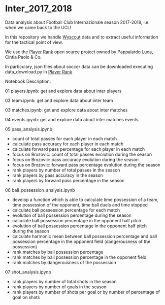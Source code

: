 # Inter_2017_2018
Data analysis about Football Club Internazionale season 2017-2018, i.e. when we came back to the UCL!

In this repository we handle [Wyscout](https://wyscout.com/) data and to extract useful information for the tactical point of view.

We use the [Player Rank](https://github.com/mesosbrodleto/playerank) open source project owned by Pappalardo Luca, Cintia Paolo & Co.

In particulary, json files about soccer data can be downloaded executing data_download.py in [Player Rank](https://github.com/mesosbrodleto/playerank)

Notebook Description:

01 players.ipynb: get and explore data about inter players

02 team.ipynb: get and explore data about inter team

03 matches.ipynb: get and explore data about inter matches

04 events.ipynb: get and explore data about inter matches events

05 pass_analysis.ipynb
  - count of total passes for each player in each match
  - calculate pass accuracy for each player in each match
  - calculate forward pass percentage for each player in each match
  - focus on Brozovic: count of total passes evolution during the season
  - focus on Brozovic: pass accuracy evolution during the season
  - focus on Brozovic: forward pass percentage evolution during the season
  - rank players by number of total passes in the season
  - rank players by pass accuracy in the season
  - rank players by forward pass percentage in the season

06 ball_possession_analysis.ipynb
  - develop a function which is able to calculate time possession of a team, time possession of the opponent, time ball duels and time stopped
  - calculate ball possession percentage for each match
  - evolution of ball possession percentage during the season
  - calculate ball possession percentage in the opponent half pitch
  - evolution of ball possession percentage in the opponent half pitch during the season
  - calculate harmonic mean between ball possession percentage and ball possession percentage in the opponent field (dangerousness of the possession)
  - rank matches by ball possession percentage
  - rank matches by ball possession percentage in the opponent field
  - rank matches by dangerousness of the possession
  
 07 shot_analysis.ipynb
  - rank players by number of total shots in the season
  - rank players by number of goals in the season
  - rank players by number of shots per goal or by number of percentage of goal on shots
